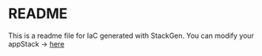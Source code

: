 # README
This is a readme file for IaC generated with StackGen.
You can modify your appStack -> [here](http://main.dev.stackgen.com/appstacks/708b424d-98f7-4e83-b92c-ac1e85b9ee35)
